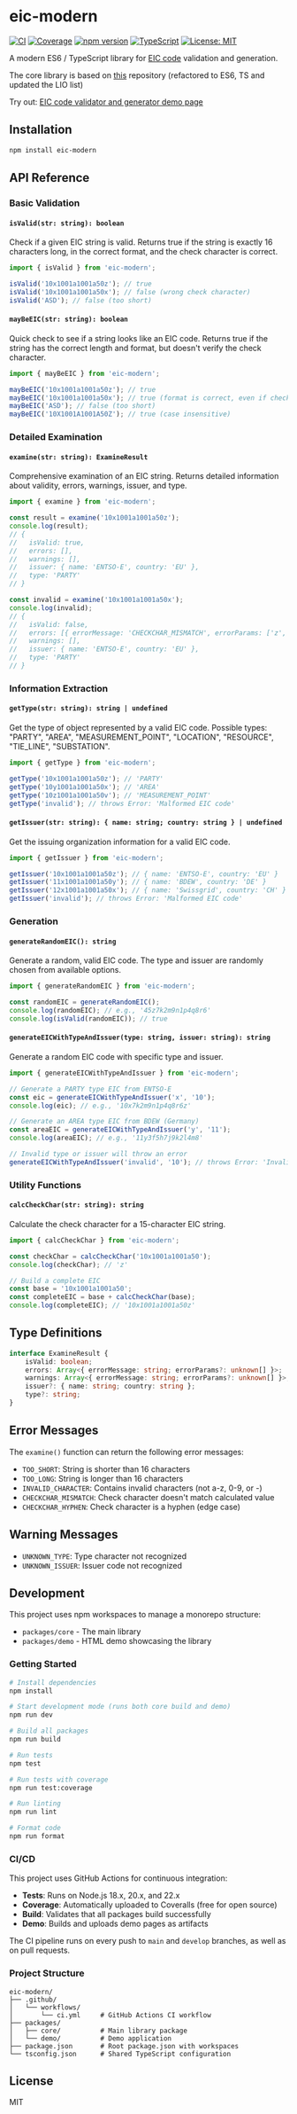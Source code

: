 # eic-modern

[![CI](https://github.com/samzlab/eic-modern/actions/workflows/ci.yml/badge.svg)](https://github.com/samzlab/eic-modern/actions/workflows/ci.yml)
[![Coverage](https://samzlab.github.io/eic-modern/assets/coverage.svg)](https://samzlab.github.io/eic-modern/assets/coverage.svg)
[![npm version](https://badge.fury.io/js/eic-modern.svg)](https://badge.fury.io/js/eic-modern)
[![TypeScript](https://img.shields.io/badge/TypeScript-007ACC?style=flat&logo=typescript&logoColor=white)](https://www.typescriptlang.org/)
[![License: MIT](https://img.shields.io/badge/License-MIT-yellow.svg)](https://opensource.org/licenses/MIT)

A modern ES6 / TypeScript library for [EIC code](https://en.wikipedia.org/wiki/Energy_Identification_Code) validation and generation.

The core library is based on [this](https://github.com/E-Group-ICT/EICjs/blob/master/eic.js) repository (refactored to ES6, TS and updated the LIO list)

Try out: [EIC code validator and generator demo page](https://samzlab.github.io/eic-modern/)

## Installation

```bash
npm install eic-modern
```

## API Reference

### Basic Validation

#### `isValid(str: string): boolean`

Check if a given EIC string is valid. Returns true if the string is exactly 16 characters long, in the correct format, and the check character is correct.

```typescript
import { isValid } from 'eic-modern';

isValid('10x1001a1001a50z'); // true
isValid('10x1001a1001a50x'); // false (wrong check character)
isValid('ASD'); // false (too short)
```

#### `mayBeEIC(str: string): boolean`

Quick check to see if a string looks like an EIC code. Returns true if the string has the correct length and format, but doesn't verify the check character.

```typescript
import { mayBeEIC } from 'eic-modern';

mayBeEIC('10x1001a1001a50z'); // true
mayBeEIC('10x1001a1001a50x'); // true (format is correct, even if check char is wrong)
mayBeEIC('ASD'); // false (too short)
mayBeEIC('10X1001A1001A50Z'); // true (case insensitive)
```

### Detailed Examination

#### `examine(str: string): ExamineResult`

Comprehensive examination of an EIC string. Returns detailed information about validity, errors, warnings, issuer, and type.

```typescript
import { examine } from 'eic-modern';

const result = examine('10x1001a1001a50z');
console.log(result);
// {
//   isValid: true,
//   errors: [],
//   warnings: [],
//   issuer: { name: 'ENTSO-E', country: 'EU' },
//   type: 'PARTY'
// }

const invalid = examine('10x1001a1001a50x');
console.log(invalid);
// {
//   isValid: false,
//   errors: [{ errorMessage: 'CHECKCHAR_MISMATCH', errorParams: ['z', 'x'] }],
//   warnings: [],
//   issuer: { name: 'ENTSO-E', country: 'EU' },
//   type: 'PARTY'
// }
```

### Information Extraction

#### `getType(str: string): string | undefined`

Get the type of object represented by a valid EIC code. Possible types: "PARTY", "AREA", "MEASUREMENT_POINT", "LOCATION", "RESOURCE", "TIE_LINE", "SUBSTATION".

```typescript
import { getType } from 'eic-modern';

getType('10x1001a1001a50z'); // 'PARTY'
getType('10y1001a1001a50x'); // 'AREA'
getType('10z1001a1001a50v'); // 'MEASUREMENT_POINT'
getType('invalid'); // throws Error: 'Malformed EIC code'
```

#### `getIssuer(str: string): { name: string; country: string } | undefined`

Get the issuing organization information for a valid EIC code.

```typescript
import { getIssuer } from 'eic-modern';

getIssuer('10x1001a1001a50z'); // { name: 'ENTSO-E', country: 'EU' }
getIssuer('11x1001a1001a50y'); // { name: 'BDEW', country: 'DE' }
getIssuer('12x1001a1001a50x'); // { name: 'Swissgrid', country: 'CH' }
getIssuer('invalid'); // throws Error: 'Malformed EIC code'
```

### Generation

#### `generateRandomEIC(): string`

Generate a random, valid EIC code. The type and issuer are randomly chosen from available options.

```typescript
import { generateRandomEIC } from 'eic-modern';

const randomEIC = generateRandomEIC();
console.log(randomEIC); // e.g., '45z7k2m9n1p4q8r6'
console.log(isValid(randomEIC)); // true
```

#### `generateEICWithTypeAndIssuer(type: string, issuer: string): string`

Generate a random EIC code with specific type and issuer.

```typescript
import { generateEICWithTypeAndIssuer } from 'eic-modern';

// Generate a PARTY type EIC from ENTSO-E
const eic = generateEICWithTypeAndIssuer('x', '10');
console.log(eic); // e.g., '10x7k2m9n1p4q8r6z'

// Generate an AREA type EIC from BDEW (Germany)
const areaEIC = generateEICWithTypeAndIssuer('y', '11');
console.log(areaEIC); // e.g., '11y3f5h7j9k2l4m8'

// Invalid type or issuer will throw an error
generateEICWithTypeAndIssuer('invalid', '10'); // throws Error: 'Invalid type: invalid'
```

### Utility Functions

#### `calcCheckChar(str: string): string`

Calculate the check character for a 15-character EIC string.

```typescript
import { calcCheckChar } from 'eic-modern';

const checkChar = calcCheckChar('10x1001a1001a50');
console.log(checkChar); // 'z'

// Build a complete EIC
const base = '10x1001a1001a50';
const completeEIC = base + calcCheckChar(base);
console.log(completeEIC); // '10x1001a1001a50z'
```

## Type Definitions

```typescript
interface ExamineResult {
    isValid: boolean;
    errors: Array<{ errorMessage: string; errorParams?: unknown[] }>;
    warnings: Array<{ errorMessage: string; errorParams?: unknown[] }>;
    issuer?: { name: string; country: string };
    type?: string;
}
```

## Error Messages

The `examine()` function can return the following error messages:

- `TOO_SHORT`: String is shorter than 16 characters
- `TOO_LONG`: String is longer than 16 characters
- `INVALID_CHARACTER`: Contains invalid characters (not a-z, 0-9, or -)
- `CHECKCHAR_MISMATCH`: Check character doesn't match calculated value
- `CHECKCHAR_HYPHEN`: Check character is a hyphen (edge case)

## Warning Messages

- `UNKNOWN_TYPE`: Type character not recognized
- `UNKNOWN_ISSUER`: Issuer code not recognized

## Development

This project uses npm workspaces to manage a monorepo structure:

- `packages/core` - The main library
- `packages/demo` - HTML demo showcasing the library

### Getting Started

```bash
# Install dependencies
npm install

# Start development mode (runs both core build and demo)
npm run dev

# Build all packages
npm run build

# Run tests
npm test

# Run tests with coverage
npm run test:coverage

# Run linting
npm run lint

# Format code
npm run format
```

### CI/CD

This project uses GitHub Actions for continuous integration:

- **Tests**: Runs on Node.js 18.x, 20.x, and 22.x
- **Coverage**: Automatically uploaded to Coveralls (free for open source)
- **Build**: Validates that all packages build successfully
- **Demo**: Builds and uploads demo pages as artifacts

The CI pipeline runs on every push to `main` and `develop` branches, as well as on pull requests.

### Project Structure

```
eic-modern/
├── .github/
│   └── workflows/
│       └── ci.yml     # GitHub Actions CI workflow
├── packages/
│   ├── core/          # Main library package
│   └── demo/          # Demo application
├── package.json       # Root package.json with workspaces
└── tsconfig.json      # Shared TypeScript configuration
```

## License

MIT
